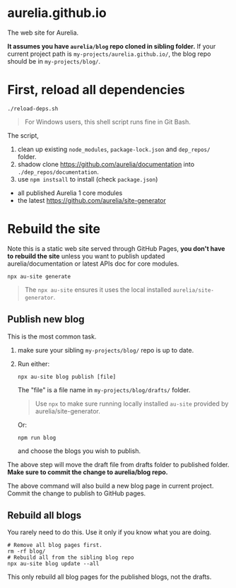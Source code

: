 # aurelia.github.io

The web site for Aurelia.


**It assumes you have `aurelia/blog` repo cloned in sibling folder.** If your current
project path is `my-projects/aurelia.github.io/`, the blog repo should be in `my-projects/blog/`.

# First, reload all dependencies

    ./reload-deps.sh

> For Windows users, this shell script runs fine in Git Bash.

The script,
1. clean up existing `node_modules`, `package-lock.json` and `dep_repos/` folder.
2. shadow clone https://github.com/aurelia/documentation into `./dep_repos/documentation`.
3. use `npm instsall` to install (check `package.json`)
  * all published Aurelia 1 core modules
  * the latest https://github.com/aurelia/site-generator

# Rebuild the site

Note this is a static web site served through GitHub Pages, **you don't have to rebuild the site**
unless you want to publish updated aurelia/documentation or latest APIs doc for core modules.

    npx au-site generate

> The `npx au-site` ensures it uses the local installed `aurelia/site-generator`.


## Publish new blog

This is the most common task.

1. make sure your sibling `my-projects/blog/` repo is up to date.

2. Run either: 

    ```
    npx au-site blog publish [file]
    ```
    The "file" is a file name in `my-projects/blog/drafts/` folder.
    > Use `npx` to make sure running locally installed `au-site` provided by aurelia/site-generator.
    
    Or:
    ```
    npm run blog
    ```
    and choose the blogs you wish to publish.


The above step will move the draft file from drafts folder to published folder. **Make sure to commit the change to aurelia/blog repo.**

The above command will also build a new blog page in current project. Commit the change to publish to GitHub pages.


## Rebuild all blogs

You rarely need to do this. Use it only if you know what you are doing.

    # Remove all blog pages first.
    rm -rf blog/
    # Rebuild all from the sibling blog repo
    npx au-site blog update --all

This only rebuild all blog pages for the published blogs, not the drafts.

